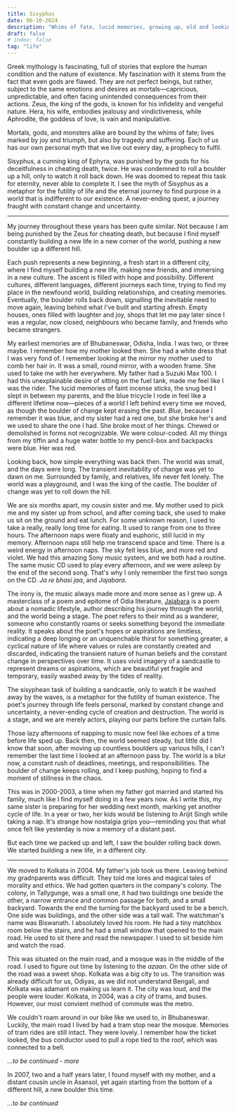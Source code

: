 ```yaml
---
title: Sisyphus
date: 06-10-2024
description: "Whims of fate, lucid memories, growing up, old and looking for the purpose of life."
draft: false
# index: false
tag: "life"
---
```


Greek mythology is fascinating, full of stories that explore the human condition and the nature of existence. My fascination with it stems from the fact that even gods are flawed. They are not perfect beings, but rather, subject to the same emotions and desires as mortals—capricious, unpredictable, and often facing unintended consequences from their actions. Zeus, the king of the gods, is known for his infidelity and vengeful nature. Hera, his wife, embodies jealousy and vindictiveness, while Aphrodite, the goddess of love, is vain and manipulative.

Mortals, gods, and monsters alike are bound by the whims of fate; lives marked by joy and triumph, but also by tragedy and suffering. Each of us has our own personal myth that we live out every day, a prophecy to fulfil. 

Sisyphus, a cunning king of Ephyra, was punished by the gods for his deceitfulness in cheating death, twice. He was condemned to roll a boulder up a hill, only to watch it roll back down. He was doomed to repeat this task for eternity, never able to complete it. I see the myth of Sisyphus as a metaphor for the futility of life and the eternal journey to find purpose in a world that is indifferent to our existence. A never-ending quest, a journey fraught with constant change and uncertainty.

---

My journey throughout these years has been quite similar. Not because I am being punished by the Zeus for cheating death, but because I find myself constantly building a new life in a new corner of the world, pushing a new boulder up a different hill.

Each push represents a new beginning, a fresh start in a different city, where I find myself building a new life, making new friends, and immersing in a new culture. The ascent is filled with hope and possibility. Different cultures, different languages, different journeys each time, trying to find my place in the newfound world, building relationships, and creating memories. Eventually, the boulder rolls back down, signalling the inevitable need to move again, leaving behind what I've built and starting afresh. Empty houses, ones filled with laughter and joy, shops that let me pay later since I was a regular, now closed, neighbours who became family, and friends who became strangers. 

My earliest memories are of Bhubaneswar, Odisha, India. I was two, or three maybe. I remember how my mother looked then. She had a white dress that I was very fond of. I remember looking at the mirror my mother used to comb her hair in. It was a small, round mirror, with a wooden frame. She used to take me with her everywhere. My father had a Suzuki Max 100. I had this unexplainable desire of sitting on the fuel tank, made me feel like I was the rider. The lucid memories of faint incense sticks, the snug bed I slept in between my parents, and the blue tricycle I rode in feel like a different lifetime now—pieces of a world I left behind every time we moved, as though the boulder of change kept erasing the past. *Blue*, because I remember it was blue, and my sister had a red one, but she broke her's and we used to share the one I had. She broke most of her things. Chewed or demolished in forms not recognizable. We were colour-coded. All my things from my tiffin and a huge water bottle to my pencil-box and backpacks were blue. Her was red.

Looking back, how simple everything was back then. The world was small, and the days were long. The transient inevitability of change was yet to dawn on me. Surrounded by family, and relatives, life never felt lonely. The world was a playground, and I was the king of the castle. The boulder of change was yet to roll down the hill.

We are six months apart, my cousin sister and me. My mother used to pick me and my sister up from school, and after coming back, she used to make us sit on the ground and eat lunch. For some unknown reason, I used to take a really, really long time for eating. It used to range from one to three hours. The afternoon naps were floaty and euphoric, still lucid in my memory. Afternoon naps still help me transcend space and time. There is a weird energy in afternoon naps. The sky felt less blue, and more red and violet. We had this amazing Sony music system, and we both had a routine. The same music CD used to play every afternoon, and we were asleep by the end of the second song. That's why I only remember the first two songs on the CD. *Ja re bhasi jaa*, and *Jajabara*.

The irony is, the music always made more and more sense as I grew up. A masterclass of a poem and epitome of Odia literature, [Jajabara](https://music.apple.com/us/album/jajabara-original-motion-picture-soundtrack-ep/1380220136) is a poem about a nomadic lifestyle, author describing his journey through the world, and the world being a stage. The poet refers to their mind as a wanderer, someone who constantly roams or seeks something beyond the immediate reality. It speaks about the poet's hopes or aspirations are limitless, indicating a deep longing or an unquenchable thirst for something greater, a cyclical nature of life where values or rules are constantly created and discarded, indicating the transient nature of human beliefs and the constant change in perspectives over time. It uses vivid imagery of a sandcastle to represent dreams or aspirations, which are beautiful yet fragile and temporary, easily washed away by the tides of reality.

The sisyphean task of building a sandcastle, only to watch it be washed away by the waves, is a metaphor for the futility of human existence. The poet's journey through life feels personal, marked by constant change and uncertainty, a never-ending cycle of creation and destruction. The world is a stage, and we are merely actors, playing our parts before the curtain falls.

Those lazy afternoons of napping to music now feel like echoes of a time before life sped up. Back then, the world seemed steady, but little did I know that soon, after moving up countless boulders up various hills, I can't remember the last time I looked at an afternoon pass by. The world is a blur now, a constant rush of deadlines, meetings, and responsibilities. The boulder of change keeps rolling, and I keep pushing, hoping to find a moment of stillness in the chaos.

This was in 2000-2003, a time when my father got married and started his family, much like I find myself doing in a few years now. As I write this, my same sister is preparing for her wedding next month, marking yet another cycle of life. In a year or two, her kids would be listening to Arijit Singh while taking a nap. It's strange how nostalgia grips you—reminding you that what once felt like yesterday is now a memory of a distant past.

But each time we packed up and left, I saw the boulder rolling back down. We started building a new life, in a different city.

---

We moved to Kolkata in 2004. My father's job took us there. Leaving behind my gradnparents was difficult. They told me lores and magical tales of morality and ethics. We had gotten quarters in the company's colony. The colony, in Tallygunge, was a small one, it had two buildings one beside the other, a narrow entrance and common passage for both, and a small backyard. Towards the end the turning for the backyard used to be a bench. One side was buildings, and the other side was a tall wall. The watchman's name was Biswanath. I absolutely loved his room. He had a tiny matchbox room below the stairs, and he had a small window that opened to the main road. He used to sit there and read the newspaper. I used to sit beside him and watch the road.

This was situated on the main road, and a mosque was in the middle of the road. I used to figure out time by listening to the *azaan*. On the other side of the road was a sweet shop. Kolkata was a big city to us. The transition was already difficult for us, Odiyas, as we did not understand Bengali, and Kolkata was adamant on making us learn it. The city was loud, and the people were louder. Kolkata, in 2004, was a city of trams, and buses. However, our most convient method of commute was the metro.

We couldn't roam around in our bike like we used to, in Bhubaneswar. Luckily, the main road I lived by had a tram stop near the mosque. Memories of tram rides are still intact. They were lovely. I remember how the ticket looked, the bus conductor used to pull a rope tied to the roof, which was connected to a bell.

*...to be continued - more*

In 2007, two and a half years later, I found myself with my mother, and a distant cousin uncle in Asansol, yet again starting from the bottom of a different hill, a new boulder this time.

*...to be continued*

<!-- 
// TODO: Add more memories of Kolkata

// TODO: Move to Asansol

// Asansol would be the second biggest one

// TODO: Move to Jajpur, Odisha

// TODO: Move to Cuttack, Odisha

// TODO: Move to Jamshedpur, Jharkhand - the biggest one

// TODO: Move to Hyderabad, Telangana

// TODO: Move to Bangalore, Karnataka

// TODO: Move to Chandigarh, Punjab

// TODO: Back to Bhubaneswar, Odisha

// TODO: Move to Bangalore, Karnataka

// TODO: Move to New York, USA - current -->



<!-- Each time, I find myself answering the same question: what does this even achieve? It feels futile, like I'm stuck in a never-ending cycle of building and rebuilding, always searching for something that remains just out of reach. But perhaps that is the point. After years of pushing the boulder up countless hills, I've come to realize that life isn't about reaching the summit. Like Sisyphus, perhaps the struggle itself is where we find meaning—an endless journey of rediscovery, with memories and experiences as the boulders we carry along the way. It is about taking the sourest lemons life has to offer and turning it into something resembling lemonade.

Only memories remain, and the journey is all that matters. After all, that's all we are, really, memories. And memories are all we leave behind. -->